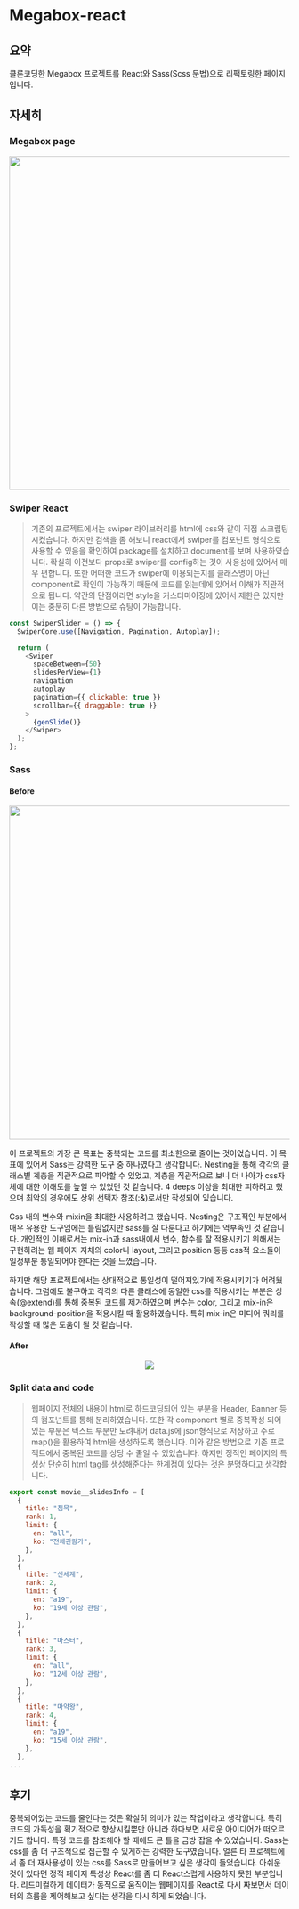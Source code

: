 # Megabox-react

## 요약

클론코딩한 Megabox 프로젝트를 React와 Sass(Scss 문법)으로 리팩토링한 페이지입니다.

## 자세히

### Megabox page

<img src="https://user-images.githubusercontent.com/41932978/105281502-acd6c600-5bef-11eb-8ecd-d603e0577f7b.jpg" style="width : 600px"/>

### Swiper React

> 기존의 프로젝트에서는 swiper 라이브러리를 html에 css와 같이 직접 스크립팅 시켰습니다. 하지만 검색을 좀 해보니 react에서 swiper를 컴포넌트 형식으로 사용할 수 있음을 확인하여 package를 설치하고 document를 보며 사용하였습니다. 확실히 이전보다 props로 swiper를 config하는 것이 사용성에 있어서 매우 편합니다. 또한 어떠한 코드가 swiper에 이용되는지를 클래스명이 아닌 component로 확인이 가능하기 때문에 코드를 읽는데에 있어서 이해가 직관적으로 됩니다. 약간의 단점이라면 style을 커스터마이징에 있어서 제한은 있지만 이는 충분히 다른 방법으로 슈팅이 가능합니다.

```javascript
const SwiperSlider = () => {
  SwiperCore.use([Navigation, Pagination, Autoplay]);

  return (
    <Swiper
      spaceBetween={50}
      slidesPerView={1}
      navigation
      autoplay
      pagination={{ clickable: true }}
      scrollbar={{ draggable: true }}
    >
      {genSlide()}
    </Swiper>
  );
};
```

### Sass

#### Before

<img src="https://user-images.githubusercontent.com/41932978/105009730-2f3f7880-5a7e-11eb-961c-9d74e8ce6dad.png" style="width : 600px"/>

<br />

이 프로젝트의 가장 큰 목표는 중복되는 코드를 최소한으로 줄이는 것이었습니다. 이 목표에 있어서 Sass는 강력한 도구 중 하나였다고 생각합니다. Nesting을 통해 각각의 클래스별 계층을 직관적으로 파악할 수 있었고, 계층을 직관적으로 보니 더 나아가 css자체에 대한 이해도를 높일 수 있었던 것 같습니다. 4 deeps 이상을 최대한 피하려고 했으며 최악의 경우에도 상위 선택자 참조(:&)로서만 작성되어 있습니다.

Css 내의 변수와 mixin을 최대한 사용하려고 했습니다. Nesting은 구조적인 부분에서 매우 유용한 도구임에는 틀림없지만 sass를 잘 다룬다고 하기에는 역부족인 것 같습니다. 개인적인 이해로서는 mix-in과 sass내에서 변수, 함수를 잘 적용시키기 위해서는 구현하려는 웹 페이지 자체의 color나 layout, 그리고 position 등등 css적 요소들이 일정부분 통일되어야 한다는 것을 느꼈습니다.

하지만 해당 프로젝트에서는 상대적으로 통일성이 떨어져있기에 적용시키기가 어려웠습니다. 그럼에도 불구하고 각각의 다른 클래스에 동일한 css를 적용시키는 부분은 상속(@extend)를 통해 중복된 코드를 제거하였으며 변수는 color, 그리고 mix-in은 background-position을 적용시킬 때 활용하였습니다. 특히 mix-in은 미디어 쿼리를 작성할 때 많은 도움이 될 것 같습니다.

#### After

<p align="center">
<img src="https://user-images.githubusercontent.com/41932978/105009733-3070a580-5a7e-11eb-9761-13f04afb75ff.png"/>
</p>

### Split data and code

> 웹페이지 전체의 내용이 html로 하드코딩되어 있는 부분을 Header, Banner 등의 컴포넌트를 통해 분리하였습니다. 또한 각 component 별로 중복작성 되어 있는 부분은 텍스트 부분만 도려내어 data.js에 json형식으로 저장하고 주로 map()을 활용하여 html을 생성하도록 했습니다. 이와 같은 방법으로 기존 프로젝트에서 중복된 코드를 상당 수 줄일 수 있었습니다. 하지만 정적인 페이지의 특성상 단순히 html tag를 생성해준다는 한계점이 있다는 것은 분명하다고 생각합니다.

```javascript
export const movie__slidesInfo = [
  {
    title: "침묵",
    rank: 1,
    limit: {
      en: "all",
      ko: "전체관람가",
    },
  },
  {
    title: "신세계",
    rank: 2,
    limit: {
      en: "a19",
      ko: "19세 이상 관람",
    },
  },
  {
    title: "마스터",
    rank: 3,
    limit: {
      en: "all",
      ko: "12세 이상 관람",
    },
  },
  {
    title: "마약왕",
    rank: 4,
    limit: {
      en: "a19",
      ko: "15세 이상 관람",
    },
  },
...

```

## 후기

중복되어있는 코드를 줄인다는 것은 확실히 의미가 있는 작업이라고 생각합니다. 특히 코드의 가독성을 획기적으로 향상시킬뿐만 아니라 하다보면 새로운 아이디어가 떠오르기도 합니다. 특정 코드를 참조해야 할 때에도 큰 틀을 금방 잡을 수 있었습니다. Sass는 css를 좀 더 구조적으로 접근할 수 있게하는 강력한 도구였습니다. 얼른 타 프로젝트에서 좀 더 재사용성이 있는 css를 Sass로 만들어보고 싶은 생각이 들었습니다. 아쉬운 것이 있다면 정적 페이지 특성상 React를 좀 더 React스럽게 사용하지 못한 부분입니다. 리드미컬하게 데이터가 동적으로 움직이는 웹페이지를 React로 다시 짜보면서 데이터의 흐름을 제어해보고 싶다는 생각을 다시 하게 되었습니다.

